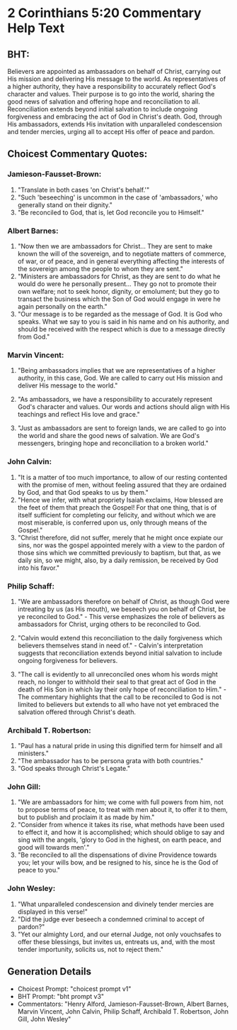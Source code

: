 # 2 Corinthians 5:20 Commentary Help Text

## BHT:
Believers are appointed as ambassadors on behalf of Christ, carrying out His mission and delivering His message to the world. As representatives of a higher authority, they have a responsibility to accurately reflect God's character and values. Their purpose is to go into the world, sharing the good news of salvation and offering hope and reconciliation to all. Reconciliation extends beyond initial salvation to include ongoing forgiveness and embracing the act of God in Christ's death. God, through His ambassadors, extends His invitation with unparalleled condescension and tender mercies, urging all to accept His offer of peace and pardon.

## Choicest Commentary Quotes:
### Jamieson-Fausset-Brown:
1. "Translate in both cases 'on Christ's behalf.'" 
2. "Such 'beseeching' is uncommon in the case of 'ambassadors,' who generally stand on their dignity." 
3. "Be reconciled to God, that is, let God reconcile you to Himself."

### Albert Barnes:
1. "Now then we are ambassadors for Christ... They are sent to make known the will of the sovereign, and to negotiate matters of commerce, of war, or of peace, and in general everything affecting the interests of the sovereign among the people to whom they are sent."
2. "Ministers are ambassadors for Christ, as they are sent to do what he would do were he personally present... They go not to promote their own welfare; not to seek honor, dignity, or emolument; but they go to transact the business which the Son of God would engage in were he again personally on the earth."
3. "Our message is to be regarded as the message of God. It is God who speaks. What we say to you is said in his name and on his authority, and should be received with the respect which is due to a message directly from God."

### Marvin Vincent:
1. "Being ambassadors implies that we are representatives of a higher authority, in this case, God. We are called to carry out His mission and deliver His message to the world."

2. "As ambassadors, we have a responsibility to accurately represent God's character and values. Our words and actions should align with His teachings and reflect His love and grace."

3. "Just as ambassadors are sent to foreign lands, we are called to go into the world and share the good news of salvation. We are God's messengers, bringing hope and reconciliation to a broken world."

### John Calvin:
1. "It is a matter of too much importance, to allow of our resting contented with the promise of men, without feeling assured that they are ordained by God, and that God speaks to us by them."
2. "Hence we infer, with what propriety Isaiah exclaims, How blessed are the feet of them that preach the Gospel! For that one thing, that is of itself sufficient for completing our felicity, and without which we are most miserable, is conferred upon us, only through means of the Gospel."
3. "Christ therefore, did not suffer, merely that he might once expiate our sins, nor was the gospel appointed merely with a view to the pardon of those sins which we committed previously to baptism, but that, as we daily sin, so we might, also, by a daily remission, be received by God into his favor."

### Philip Schaff:
1. "We are ambassadors therefore on behalf of Christ, as though God were intreating by us (as His mouth), we beseech you on behalf of Christ, be ye reconciled to God." - This verse emphasizes the role of believers as ambassadors for Christ, urging others to be reconciled to God. 

2. "Calvin would extend this reconciliation to the daily forgiveness which believers themselves stand in need of." - Calvin's interpretation suggests that reconciliation extends beyond initial salvation to include ongoing forgiveness for believers.

3. "The call is evidently to all unreconciled ones whom his words might reach, no longer to withhold their seal to that great act of God in the death of His Son in which lay their only hope of reconciliation to Him." - The commentary highlights that the call to be reconciled to God is not limited to believers but extends to all who have not yet embraced the salvation offered through Christ's death.

### Archibald T. Robertson:
1. "Paul has a natural pride in using this dignified term for himself and all ministers."
2. "The ambassador has to be persona grata with both countries."
3. "God speaks through Christ's Legate."

### John Gill:
1. "We are ambassadors for him; we come with full powers from him, not to propose terms of peace, to treat with men about it, to offer it to them, but to publish and proclaim it as made by him." 
2. "Consider from whence it takes its rise, what methods have been used to effect it, and how it is accomplished; which should oblige to say and sing with the angels, 'glory to God in the highest, on earth peace, and good will towards men'." 
3. "Be reconciled to all the dispensations of divine Providence towards you; let your wills bow, and be resigned to his, since he is the God of peace to you."

### John Wesley:
1. "What unparalleled condescension and divinely tender mercies are displayed in this verse!"
2. "Did the judge ever beseech a condemned criminal to accept of pardon?"
3. "Yet our almighty Lord, and our eternal Judge, not only vouchsafes to offer these blessings, but invites us, entreats us, and, with the most tender importunity, solicits us, not to reject them."


## Generation Details
- Choicest Prompt: "choicest prompt v1"
- BHT Prompt: "bht prompt v3"
- Commentators: "Henry Alford, Jamieson-Fausset-Brown, Albert Barnes, Marvin Vincent, John Calvin, Philip Schaff, Archibald T. Robertson, John Gill, John Wesley"
